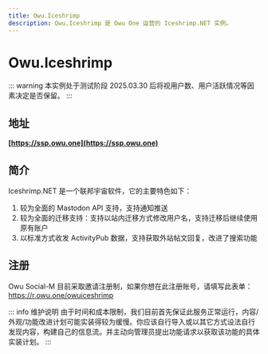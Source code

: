 ```yaml
---
title: Owu.Iceshrimp
description: Owu.Iceshrimp 是 Owu One 运营的 Iceshrimp.NET 实例。
---
```


# Owu.Iceshrimp

::: warning 本实例处于测试阶段
2025.03.30 后将视用户数、用户活跃情况等因素决定是否保留。
:::

## 地址

**[https://ssp.owu.one](https://ssp.owu.one)**

## 简介

Iceshrimp.NET 是一个联邦宇宙软件，它的主要特色如下：

1. 较为全面的 Mastodon API 支持，支持通知推送
2. 较为全面的迁移支持：支持以站内迁移方式修改用户名，支持迁移后继续使用原有账户
3. 以标准方式收发 ActivityPub 数据，支持获取外站帖文回复，改进了搜索功能

## 注册

Owu Social-M 目前采取邀请注册制，如果你想在此注册账号，请填写此表单：https://r.owu.one/owuiceshrimp

::: info 维护说明
由于时间和成本限制，我们目前首先保证此服务正常运行，内容/外观/功能改进计划可能实装得较为缓慢。你应该自行导入或以其它方式设法自行发现内容，构建自己的信息流。并主动向管理员提出功能请求以获取该功能的具体实装计划。
:::
